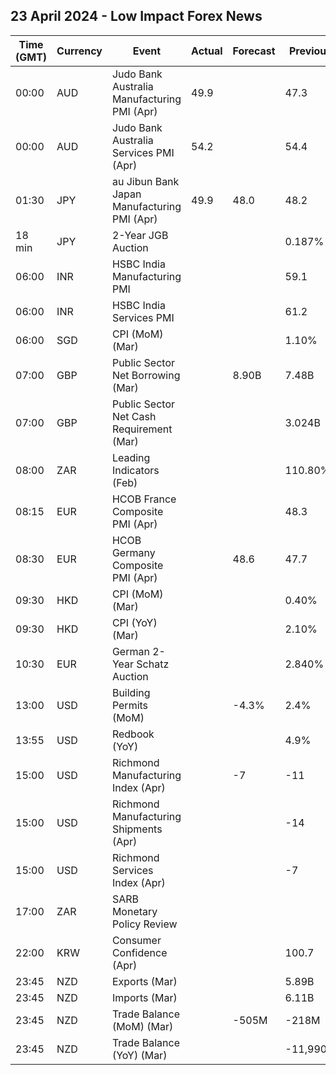 ## 23 April 2024 - Low Impact Forex News

| Time (GMT) | Currency | Event | Actual | Forecast | Previous |
|------|----------|-------|--------|----------|----------|
| 00:00 | AUD | Judo Bank Australia Manufacturing PMI (Apr) | 49.9 |  | 47.3 |
| 00:00 | AUD | Judo Bank Australia Services PMI (Apr) | 54.2 |  | 54.4 |
| 01:30 | JPY | au Jibun Bank Japan Manufacturing PMI (Apr) | 49.9 | 48.0 | 48.2 |
| 18 min | JPY | 2-Year JGB Auction |  |  | 0.187% |
| 06:00 | INR | HSBC India Manufacturing PMI |  |  | 59.1 |
| 06:00 | INR | HSBC India Services PMI |  |  | 61.2 |
| 06:00 | SGD | CPI (MoM) (Mar) |  |  | 1.10% |
| 07:00 | GBP | Public Sector Net Borrowing (Mar) |  | 8.90B | 7.48B |
| 07:00 | GBP | Public Sector Net Cash Requirement (Mar) |  |  | 3.024B |
| 08:00 | ZAR | Leading Indicators (Feb) |  |  | 110.80% |
| 08:15 | EUR | HCOB France Composite PMI (Apr) |  |  | 48.3 |
| 08:30 | EUR | HCOB Germany Composite PMI (Apr) |  | 48.6 | 47.7 |
| 09:30 | HKD | CPI (MoM) (Mar) |  |  | 0.40% |
| 09:30 | HKD | CPI (YoY) (Mar) |  |  | 2.10% |
| 10:30 | EUR | German 2-Year Schatz Auction |  |  | 2.840% |
| 13:00 | USD | Building Permits (MoM) |  | -4.3% | 2.4% |
| 13:55 | USD | Redbook (YoY) |  |  | 4.9% |
| 15:00 | USD | Richmond Manufacturing Index (Apr) |  | -7 | -11 |
| 15:00 | USD | Richmond Manufacturing Shipments (Apr) |  |  | -14 |
| 15:00 | USD | Richmond Services Index (Apr) |  |  | -7 |
| 17:00 | ZAR | SARB Monetary Policy Review |  |  |  |
| 22:00 | KRW | Consumer Confidence (Apr) |  |  | 100.7 |
| 23:45 | NZD | Exports (Mar) |  |  | 5.89B |
| 23:45 | NZD | Imports (Mar) |  |  | 6.11B |
| 23:45 | NZD | Trade Balance (MoM) (Mar) |  | -505M | -218M |
| 23:45 | NZD | Trade Balance (YoY) (Mar) |  |  | -11,990M |
